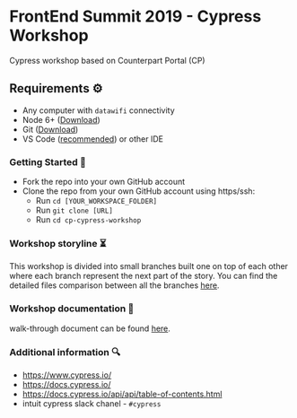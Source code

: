 # FrontEnd Summit 2019 - Cypress Workshop
Cypress workshop based on Counterpart Portal (CP)

## Requirements ⚙
- Any computer with `datawifi` connectivity
- Node 6+ ([Download](https://nodejs.org/en/))
- Git ([Download](https://git-scm.com/downloads))
- VS Code ([recommended](https://code.visualstudio.com/Download)) or other IDE

### Getting Started 🚀
* Fork the repo into your own GitHub account
* Clone the repo from your own GitHub account using https/ssh:
  * Run `cd [YOUR_WORKSPACE_FOLDER]`
  * Run `git clone [URL]`
  * Run `cd cp-cypress-workshop`


### Workshop storyline ⏳
This workshop is divided into small branches built one on top of each other where each branch represent the next part of the story. You can find the detailed files comparison between all the branches [here](https://github.intuit.com/pages/obenari/cp-cypress-workshop/).

### Workshop documentation 📄
walk-through document can be found [here](https://docs.google.com/document/d/1_R-WqBocUBdpEZcKxoqna31Uzhrpr1pYNO6noM_et2g/edit?usp=sharing).

### Additional information 🔍

- https://www.cypress.io/
- https://docs.cypress.io/
- https://docs.cypress.io/api/api/table-of-contents.html
- intuit cypress slack chanel - `#cypress`
